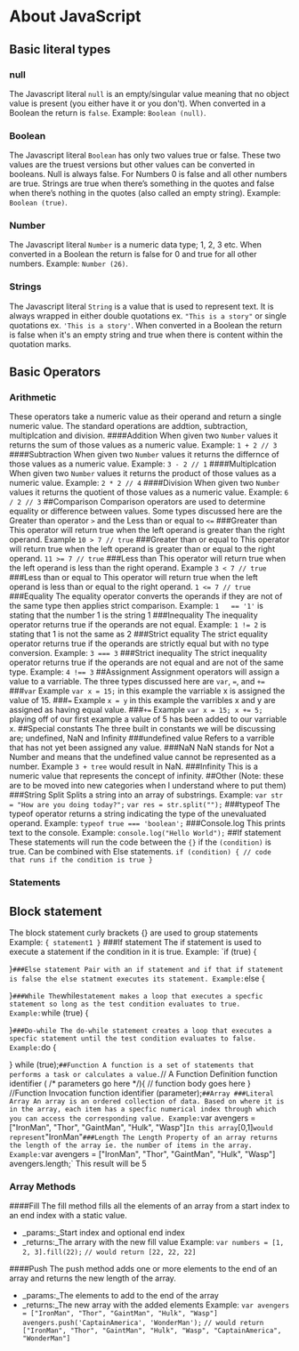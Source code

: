 # About JavaScript
## Basic literal types
### null
The Javascript literal `null` is an empty/singular value meaning that no object value is present (you either have it or you don't). When converted in a Boolean the return is `false`. Example: `Boolean (null)`.
### Boolean
The Javascript literal `Boolean` has only two values true or false. These two values are the truest versions but other values can be converted in booleans. Null is always false. For Numbers 0 is false and all other numbers are true. Strings are true when there’s something in the quotes and false when there’s nothing in the quotes (also called an empty string). Example: `Boolean (true)`.
### Number
The Javascript literal `Number` is a numeric data type; 1, 2, 3 etc. When converted in a Boolean the return is false for 0 and true for all other numbers. Example: `Number (26)`.
### Strings
The Javascript literal `String` is a value that is used to represent text. It is always wrapped in either double quotations ex. `"This is a story"` or single quotations ex. `'This is a story'`. When converted in a Boolean the return is false when it's an empty string and true when there is content within the quotation marks.
## Basic Operators
### Arithmetic
These operators take a numeric value as their operand and return a single numeric value. The standard operations are addtion, subtraction, multiplcation and division.
####Addition
When given two `Number` values it returns the sum of those values as a numeric value. Example: `1 + 2 // 3`
####Subtraction
When given two `Number` values it returns the differnce of those values as a numeric value. Example: `3 - 2 // 1`
####Multiplcation
When given two `Number` values it returns the product of those values as a numeric value. Example: `2 * 2 // 4`
####Division
When given two `Number` values it returns the quotient of those values as a numeric value. Example: `6 / 2 // 3`
##Comparison
Comparison operators are used to determine equality or difference between values. Some types discussed here are the Greater than operator `>` and the Less than or equal to `<=`
###Greater than
This operator will return true when the left operand is greater than the right operand. Example `10 > 7 // true`
###Greater than or equal to
This operator will return true when the left operand is greater than or equal to the right operand. `11 >= 7 // true`
###Less than
This operator will return true when the left operand is less than the right operand. Example `3 < 7 // true`
###Less than or equal to
This operator will return true when the left operand is less than or equal to the right operand. `1 <= 7 // true`
###Equality
The equality operator converts the operands if they are not of the same type then applies strict comparison.
Example: `1   == '1'` is stating that the number 1 is the string 1
###Inequality
The inequality operator returns true if the operands are not equal.
Example: `1 != 2` is stating that 1 is not the same as 2
###Strict equality
The strict equality operator returns true if the operands are strictly equal but with no type conversion.
Example: `3 === 3`
###Strict inequality
The strict inequality operator returns true if the operands are not equal and are not of the same type.
Example: `4 !== 3`
##Assignment
Assignment operators will assign a value to a varriable. The three types discussed here are `var`, `=`, and `+=`
###`var`
Example `var x = 15;` in this example the varriable x is assigned the value of 15.
###`=`
Example `x = y` in this example the varribles x and y are assigned as having equal value.
###`+=`
Example `var x = 15; x += 5;` playing off of our first example a value of 5 has been added to our varriable x.
##Special constants
The three built in constants we will be discussing are; undefined, NaN and Infinity
###undefined value
Refers to a varrible that has not yet been assigned any value.
###NaN
NaN stands for Not a Number and means that the undefined value cannot be represented as a number. Example `3 + tree` would result in NaN.
###Infinity
This is a numeric value that represents the concept of infinity.
##Other (Note: these are to be moved into new categories when I understand where to put them)
###String Split
Splits a string into an array of substrings.
Example:
`var str = "How are you doing today?";`
`var res = str.split("");`
###typeof
The typeof operator returns a string indicating the type of the unevaluated operand.
Example:
`typeof true === 'boolean';`
###Console.log
This prints text to the console.
Example: `console.log("Hello World");`
##If statement
These statements will run the code between the `{}` if the `(condition)` is true. Can be combined with Else statements.
`if (condition) {
  // code that runs if the condition is true
}`
### Statements
## Block statement
The block statement curly brackets {} are used to group statements
Example:
`{
  statement1
}`
###If statement
The if statement is used to execute a statement if the condition in it is true.
Example:
`if (true) {
  
}`
###Else statement
Pair with an if statement and if that if statement is false the else statment executes its statement.
Example:
`else {
  
}`
###While
The `while` statement makes a loop that executes a specfic statement so long as the test condition evaluates to true.
Example:
`while (true) {
  
}`
###Do-while
The do-while statement creates a loop that executes a specfic statement until the test condition evaluates to false.
Example:
`do {
  
} while (true);`
##Function
A function is a set of statements that performs a task or calculates a value.
`// A Function Definition
function identifier ( /* parameters go here */){
// function body goes here
}`
`//Function Invocation
function identifier (parameter);`
##Array
###Literal Array
An array is an ordered collection of data. Based on where it is in the array, each item has a specfic numerical index through which you can access the corresponding value.
Example:
`var avengers = ["IronMan", "Thor", "GaintMan", "Hulk", "Wasp"]`
In this array `[0,1]` would represent `"IronMan"`
###Length
The Length Property of an array returns the length of the array ie. the number of items in the array.
Example:
`var avengers = ["IronMan", "Thor", "GaintMan", "Hulk", "Wasp"]`
`avengers.length;`
This result will be 5
### Array Methods
####Fill
The fill method fills all the elements of an array from a start index to an end index with a static value.
* _params:_Start index and optional end index
* _returns:_The arrary with the new fill value
Example:
`var numbers = [1, 2, 3].fill(22);`
`// would return [22, 22, 22]`

####Push
The push method adds one or more elements to the end of an array and returns the new length of the array.
* _params:_The elements to add to the end of the array
* _returns:_The new array with the added elements
Example:
`var avengers = ["IronMan", "Thor", "GaintMan", "Hulk", "Wasp"]`
`avengers.push('CaptainAmerica', 'WonderMan');`
`// would return ["IronMan", "Thor", "GaintMan", "Hulk", "Wasp", "CaptainAmerica", "WonderMan"]`
